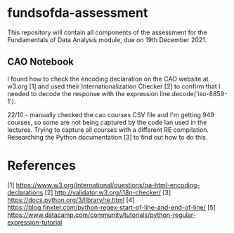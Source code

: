 # fundsofda-assessment

This repository will contain all components of the assessment for the Fundamentals of Data Analysis module, due on 19th December 2021.



## CAO Notebook
I found how to check the encoding declaration on the CAO website at w3.org [1] and used their Internationalization Checker [2] to confirm that I needed to decode the response with the expression line.decode('iso-8859-1').

22/10 - manually checked the cao courses CSV file and I'm getting 949 courses, so some are not being captured by the code Ian used in the lectures. Trying to capture all courses with a different RE compilation. Researching the Python documentation [3] to find out how to do this.

# References
[1] https://www.w3.org/International/questions/qa-html-encoding-declarations
[2] http://validator.w3.org/i18n-checker/
[3] https://docs.python.org/3/library/re.html
[4] https://blog.finxter.com/python-regex-start-of-line-and-end-of-line/
[5] https://www.datacamp.com/community/tutorials/python-regular-expression-tutorial